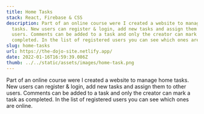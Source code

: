 ```yaml
---
title: Home Tasks
stack: React, Firebase & CSS
description: Part of an online course were I created a website to manage home
  tasks. New users can register & login, add new tasks and assign them to other
  users. Comments can be added to a task and only the creator can mark a task as
  completed. In the list of registered users you can see which ones are online.
slug: home-tasks
url: https://the-dojo-site.netlify.app/
date: 2022-01-16T16:59:39.086Z
thumb: ../../static/assets/images/home-task.png
---
```


Part of an online course were I created a website to manage home tasks. New users can register & login, add new tasks and assign them to other users. Comments can be added to a task and only the creator can mark a task as completed. In the list of registered users you can see which ones are online.
